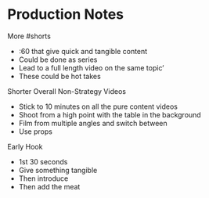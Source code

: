 # Production Notes

More \#shorts

* :60 that give quick and tangible content
* Could be done as series
* Lead to a full length video on the same topic’
* These could be hot takes

Shorter Overall Non-Strategy Videos

* Stick to 10 minutes on all the pure content videos
* Shoot from a high point with the table in the background
* Film from multiple angles and switch between
* Use props

Early Hook

* 1st 30 seconds
* Give something tangible
* Then introduce
* Then add the meat

